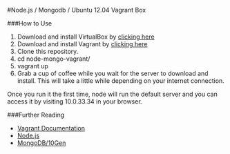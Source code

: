 #Node.js / Mongodb / Ubuntu 12.04 Vagrant Box

###How to Use
1. Download and install VirtualBox by [clicking here](https://www.virtualbox.org/wiki/Downloads)
2. Download and install Vagrant by [clicking here](http://downloads.vagrantup.com/)
3. Clone this repository.
4. cd node-mongo-vagrant/
5. vagrant up
6. Grab a cup of coffee while you wait for the server to download and install. This will take a little while depending on your internet connection.

Once you run it the first time, node will run the default server and you can access it by visiting 10.0.33.34 in your browser.

###Further Reading
- [Vagrant Documentation](http://docs.vagrantup.com/v2/getting-started/index.html)
- [Node.js](http://nodejs.org)
- [MongoDB/10Gen](http://mongodb.org)